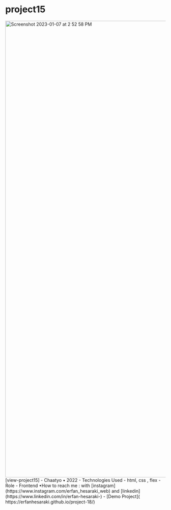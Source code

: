 # project15
<img width="1431" alt="Screenshot 2023-01-07 at 2 52 58 PM" src="https://user-images.githubusercontent.com/120978791/211173232-da5904b3-cd73-4b5e-b94f-e915fb4d71be.png">
[view-project15]
- Chaatyo • 2022
- Technologies Used - html, css , flex
-Role - Frontend
•How to reach me : with [instagram](https://www.instagram.com/erfan_hesaraki_web) and [linkedin](https://www.linkedin.com/in/erfan-hesaraki-)
- [Demo Project]( https://erfanhesaraki.github.io/project-18/)

